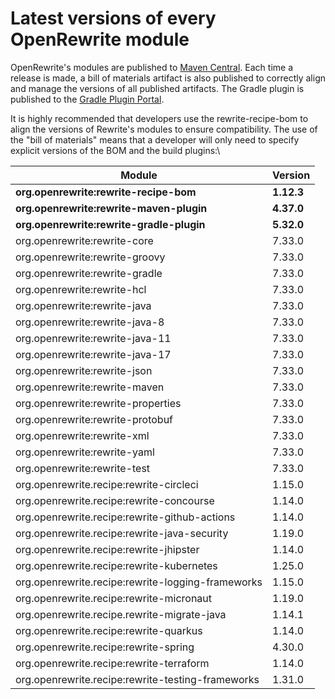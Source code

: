 # Latest versions of every OpenRewrite module

OpenRewrite's modules are published to [Maven Central](https://search.maven.org/search?q=org.openrewrite). Each time a release is made, a bill of materials artifact is also published to correctly align and manage the versions of all published artifacts. The Gradle plugin is published to the [Gradle Plugin Portal](https://plugins.gradle.org/plugin/org.openrewrite.rewrite).

It is highly recommended that developers use the rewrite-recipe-bom to align the versions of Rewrite's modules to ensure compatibility. The use of the "bill of materials" means that a developer will only need to specify explicit versions of the BOM and the build plugins:\\

| Module                                            | Version    |
| ------------------------------------------------- |------------|
| **org.openrewrite:rewrite-recipe-bom**            | **1.12.3** |
| **org.openrewrite:rewrite-maven-plugin**          | **4.37.0** |
| **org.openrewrite:rewrite-gradle-plugin**         | **5.32.0** |
| org.openrewrite:rewrite-core                      | 7.33.0     |
| org.openrewrite:rewrite-groovy                    | 7.33.0     |
| org.openrewrite:rewrite-gradle                    | 7.33.0     |
| org.openrewrite:rewrite-hcl                       | 7.33.0     |
| org.openrewrite:rewrite-java                      | 7.33.0     |
| org.openrewrite:rewrite-java-8                    | 7.33.0     |
| org.openrewrite:rewrite-java-11                   | 7.33.0     |
| org.openrewrite:rewrite-java-17                   | 7.33.0     |
| org.openrewrite:rewrite-json                      | 7.33.0     |
| org.openrewrite:rewrite-maven                     | 7.33.0     |
| org.openrewrite:rewrite-properties                | 7.33.0     |
| org.openrewrite:rewrite-protobuf                  | 7.33.0     |
| org.openrewrite:rewrite-xml                       | 7.33.0     |
| org.openrewrite:rewrite-yaml                      | 7.33.0     |
| org.openrewrite:rewrite-test                      | 7.33.0     |
| org.openrewrite.recipe:rewrite-circleci           | 1.15.0     |
| org.openrewrite.recipe:rewrite-concourse          | 1.14.0     |
| org.openrewrite.recipe:rewrite-github-actions     | 1.14.0     |
| org.openrewrite.recipe:rewrite-java-security      | 1.19.0     |
| org.openrewrite.recipe:rewrite-jhipster           | 1.14.0     |
| org.openrewrite.recipe:rewrite-kubernetes         | 1.25.0     |
| org.openrewrite.recipe:rewrite-logging-frameworks | 1.15.0     |
| org.openrewrite.recipe:rewrite-micronaut          | 1.19.0     |
| org.openrewrite.recipe.rewrite-migrate-java       | 1.14.1     |
| org.openrewrite.recipe:rewrite-quarkus            | 1.14.0     |
| org.openrewrite.recipe:rewrite-spring             | 4.30.0     |
| org.openrewrite.recipe:rewrite-terraform          | 1.14.0     |
| org.openrewrite.recipe:rewrite-testing-frameworks | 1.31.0     |

